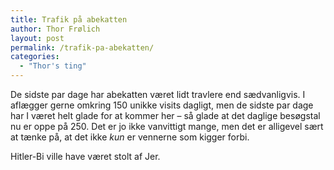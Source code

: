 ```yaml
---
title: Trafik på abekatten
author: Thor Frølich
layout: post
permalink: /trafik-pa-abekatten/
categories:
  - "Thor's ting"
---
```

De sidste par dage har abekatten været lidt travlere end sædvanligvis. I aflægger gerne omkring 150 unikke visits dagligt, men de sidste par dage har I været helt glade for at kommer her – så glade at det daglige besøgstal nu er oppe på 250. Det er jo ikke vanvittigt mange, men det er alligevel sært at tænke på, at det ikke *kun* er vennerne som kigger forbi.

Hitler-Bi ville have været stolt af Jer.